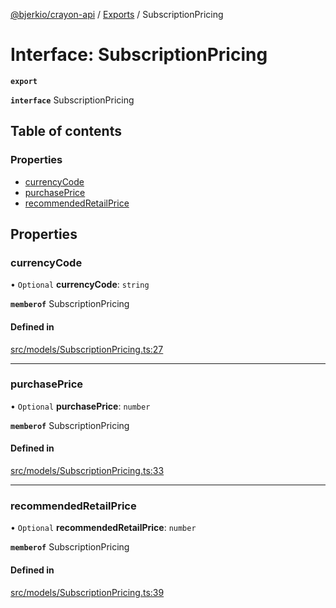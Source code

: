 [@bjerkio/crayon-api](../README.md) / [Exports](../modules.md) / SubscriptionPricing

# Interface: SubscriptionPricing

**`export`**

**`interface`** SubscriptionPricing

## Table of contents

### Properties

- [currencyCode](SubscriptionPricing.md#currencycode)
- [purchasePrice](SubscriptionPricing.md#purchaseprice)
- [recommendedRetailPrice](SubscriptionPricing.md#recommendedretailprice)

## Properties

### currencyCode

• `Optional` **currencyCode**: `string`

**`memberof`** SubscriptionPricing

#### Defined in

[src/models/SubscriptionPricing.ts:27](https://github.com/bjerkio/crayon-api-js/blob/22cd66d/src/models/SubscriptionPricing.ts#L27)

___

### purchasePrice

• `Optional` **purchasePrice**: `number`

**`memberof`** SubscriptionPricing

#### Defined in

[src/models/SubscriptionPricing.ts:33](https://github.com/bjerkio/crayon-api-js/blob/22cd66d/src/models/SubscriptionPricing.ts#L33)

___

### recommendedRetailPrice

• `Optional` **recommendedRetailPrice**: `number`

**`memberof`** SubscriptionPricing

#### Defined in

[src/models/SubscriptionPricing.ts:39](https://github.com/bjerkio/crayon-api-js/blob/22cd66d/src/models/SubscriptionPricing.ts#L39)
